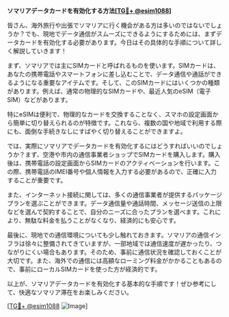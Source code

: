 **ソマリアデータカードを有効化する方法[[TG💪+ @esim1088](https://t.me/s/esim1088)]**

皆さん、海外旅行や出張でソマリアに行く機会がある方は多いのではないでしょうか？でも、現地でデータ通信がスムーズにできるようにするためには、まずデータカードを有効化する必要があります。今日はその具体的な手順について詳しく解説していきます！

まず、ソマリアでは主にSIMカードと呼ばれるものを使います。SIMカードは、あなたの携帯電話やスマートフォンに差し込むことで、データ通信や通話ができるようになる重要なアイテムです。そして、このSIMカードにはいくつかの種類があります。例えば、通常の物理的なSIMカードや、最近人気のeSIM（電子SIM）などがあります。

特にeSIMは便利で、物理的なカードを交換することなく、スマホの設定画面から簡単に切り替えられるのが特徴です。これなら、複数の国や地域で利用する際にも、面倒な手続きなしにすばやく切り替えることができますよ。

では、実際にソマリアでデータカードを有効化するにはどうすればいいのでしょうか？まず、空港や市内の通信事業者ショップでSIMカードを購入します。購入後は、携帯電話の設定画面からSIMカードのアクティベーションを行います。この際、携帯電話のIMEI番号や個人情報を入力する必要があるので、正確に入力することが重要です。

また、インターネット接続に関しては、多くの通信事業者が提供するパッケージプランを選ぶことができます。データ通信量や通話時間、メッセージ送信の上限などを選んで契約することで、自分のニーズに合ったプランを選べます。これにより、無駄な料金を払うことがなくなり、経済的にも安心です。

最後に、現地での通信環境についても少し触れておきます。ソマリアの通信インフラは徐々に整備されてきていますが、一部地域では通信速度が遅かったり、つながりにくい場合もあります。そのため、事前に通信状況を確認しておくことが大切です。また、海外での通信には高額なローミング料金がかかることもあるので、事前にローカルSIMカードを使った方が経済的です。

以上が、ソマリアデータカードを有効化する基本的な手順です！ぜひ参考にして、快適なソマリア滞在をお楽しみください。

[[TG💪+ @esim1088](https://t.me/s/esim1088) ![Image](https://i.postimg.cc/Y0z9fWf4/image.png)]